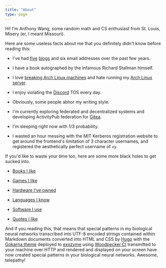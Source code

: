 ```yaml
---
title: "About"
type: page
---
```



Hi! I'm Anthony Wang, some random math and CS enthusiast from St. Louis, Misery (er, I meant Missouri).

Here are some useless facts about me that you definitely didn't know before reading this:

- I've had [five](https://artofproblemsolving.com/community/c726379) [blogs](https://git.exozy.me/Ta180m/blog) and six email addresses over the past few years.

- I have a book autographed by the infamous Richard Stallman himself.

- I love [breaking Arch Linux machines](/posts/installing-every-arch-package/) and hate running my [Arch Linux server](https://exozy.me).

- I enjoy violating the [Discord](/posts/dont-use-discord/) TOS every day.

- Obviously, some people abhor my writing style.

- I'm currently exploring federated and decentralized systems and developing ActivityPub federation for [Gitea](https://gitea.com/Ta180m/gitea).

- I'm sleeping right now with 1/3 probability.

- I wasted an hour messing with the MIT Kerberos registration website to get around the frontend's limitation of 3 character usernames, and registered the aesthetically perfect username of `xy`.

If you'd like to waste your time too, here are some more black holes to get sucked into.

- [Books I like](books)

- [Games I like](games)

- [Hardware I've owned](hardware)

- [Languages I know](languages)

- [Software I use](software)

- [Quotes I like](quotes)

And if you reading this, that means that special patterns in my biological neural networks transcribed into UTF-8 encoded strings contained within Markdown documents converted into HTML and CSS by [Hugo](https://gohugo.io) with the [Gokarna theme](https://github.com/526avijitgupta/gokarna) deployed to [exozyme](https://exozy.me) using [Woodpecker CI](https://woodpecker-ci.org) transmitted to your machine over HTTP and rendered and displayed on your screen have now created special patterns in your biological neural networks. Awesome, telepathy!

